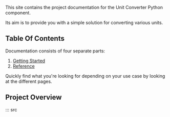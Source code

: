 This site contains the project documentation for the
Unit Converter Python component.

Its aim is to provide you with a simple solution for converting various units.

## Table Of Contents


Documentation consists of four separate parts:

1. [Getting Started](getting_started.md)
2. [Reference](reference.md)

Quickly find what you're looking for depending on
your use case by looking at the different pages.

## Project Overview

::: src